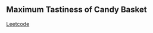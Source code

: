 ## Maximum Tastiness of Candy Basket
[Leetcode](https://leetcode.com/problems/maximum-tastiness-of-candy-basket)
